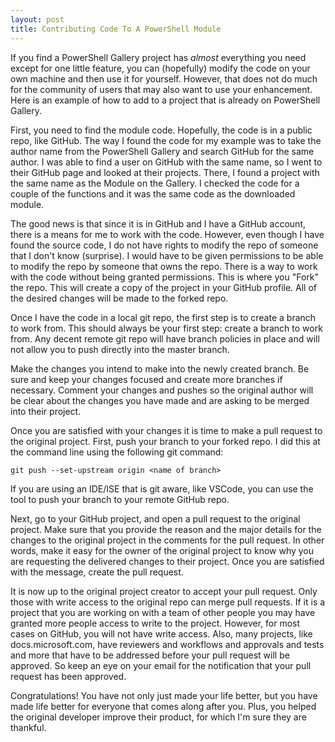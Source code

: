 ```yaml
---
layout: post
title: Contributing Code To A PowerShell Module
---
```


If you find a PowerShell Gallery project has *almost* everything you need except
for one little feature, you can (hopefully) modify the code on your own machine
and then use it for yourself.
However, that does not do much for the community of users that may also want to
use your enhancement.
Here is an example of how to add to a project that is already on PowerShell
Gallery.

First, you need to find the module code.
Hopefully, the code is in a public repo, like GitHub.
The way I found the code for my example was to take the author name from the
PowerShell Gallery and search GitHub for the same author.
I was able to find a user on GitHub with the same name, so I went to their
GitHub page and looked at their projects.
There, I found a project with the same name as the Module on the Gallery.
I checked the code for a couple of the functions and it was the same code as
the downloaded module.

The good news is that since it is in GitHub and I have a GitHub account, there
is a means for me to work with the code.
However, even though I have found the source code, I do not have rights to 
modify the repo of someone that I don't know (surprise).
I would have to be given permissions to be able to modify the repo by someone
that owns the repo.
There is a way to work with the code without being granted permissions.
This is where you "Fork" the repo.
This will create a copy of the project in your GitHub profile.
All of the desired changes will be made to the forked repo.

Once I have the code in a local git repo, the first step is to create a branch
to work from.
This should always be your first step: create a branch to work from.
Any decent remote git repo will have branch policies in place and will not
allow you to push directly into the master branch.

Make the changes you intend to make into the newly created branch.
Be sure and keep your changes focused and create more branches if necessary.
Comment your changes and pushes so the original author will be clear about the
changes you have made and are asking to be merged into their project.

Once you are satisfied with your changes it is time to make a pull request to
the original project.
First, push your branch to your forked repo.
I did this at the command line using the following git command:

```git push --set-upstream origin <name of branch>```

If you are using an IDE/ISE that is git aware, like VSCode, you can use the
tool to push your branch to your remote GitHub repo.

Next, go to your GitHub project, and open a pull request to the original
project.
Make sure that you provide the reason and the major details for the changes to
the original project in the comments for the pull request.
In other words, make it easy for the owner of the original project to know why
you are requesting the delivered changes to their project.
Once you are satisfied with the message, create the pull request.

It is now up to the original project creator to accept your pull request.
Only those with write access to the original repo can merge pull requests.
If it is a project that you are working on with a team of other people you may
have granted more people access to write to the project.
However, for most cases on GitHub, you will not have write access.
Also, many projects, like docs.microsoft.com, have reviewers and workflows and
approvals and tests and more that have to be addressed before your pull request
will be approved.
So keep an eye on your email for the notification that your pull request has
been approved.

Congratulations! You have not only just made your life better, but you have made
life better for everyone that comes along after you. Plus, you helped the
original developer improve their product, for which I'm sure they are thankful.